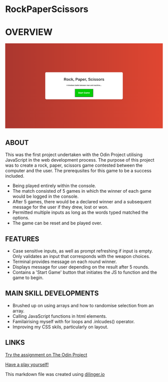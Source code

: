 # RockPaperScissors

# OVERVIEW

![](https://github.com/GangOfFour199/RockPaperScissors/blob/main/RPS.png)



## ABOUT
This was the first project undertaken with the Odin Project utilising JavaScript in the web development process. The purpose of this project was to create a rock, paper, scissors game contested between the computer and the user. The prerequsites for this game to be a success included.

- Being played entirely within the console.
- The match consisted of 5 games in which the winner of each game would be logged in the console.
- After 5 games, there would be a declared winner and a subsequent message for the user if they drew, lost or won.
- Permitted multiple inputs as long as the words typed matched the options.
- The game can be reset and be played over.

## FEATURES

- Case sensitive inputs, as well as prompt refreshing if input is empty. Only validates an input that corresponds with the weapon choices.
- Terminal provides message on each round winner.
- Displays message for user depending on the result after 5 rounds.
- Contains a 'Start Game' button that initiates the JS to function and the game to begin.

## MAIN SKILL DEVELOPMENTS

- Brushed up on using arrays and how to randomise selection from an array.
- Calling JavaScript functions in html elements.
- Familairising myself with for loops and .inlcudes() operator.
- Improving my CSS skils, particularly on layout.


## LINKS

[Try the assignment on The Odin Project](https://www.theodinproject.com/lessons/foundations-rock-paper-scissors)

[Have a play yourself!](https://gangoffour199.github.io/RockPaperScissors/)

This markdown file was created using [dilinger.io](https://dillinger.io/)
